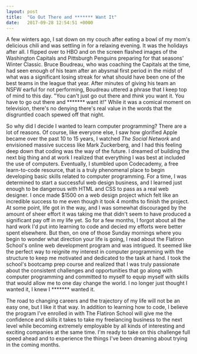 ```yaml
---
layout: post
title:  "Go Out There and ******* Want It"
date:   2017-09-28 12:54:51 +0000
---
```



A few winters ago, I sat down on my couch after eating a bowl of my mom's delicious chili and was settling in for a relaxing evening. It was the holidays after all. I flipped over to HBO and on the screen flashed images of the Washington Capitals and Pittsburgh Penguins preparing for that seasons' Winter Classic. Bruce Boudreau, who was coaching the Capitals at the time, had seen enough of his team after an abysmal first period in the midst of what was a significant losing streak for what should have been one of the best teams in the league that year. After minutes of giving his team an NSFW earful for not performing, Boudreau uttered a phrase that I keep top of mind to this day. "You can't just go out there and *think* you want it. You have to go out there and ******* want it!" While it was a comical moment on television, there's no denying there's real value in the words that the disgruntled coach spewed off that night.

So why did I decide I wanted to learn computer programming? There are a lot of reasons. Of course, like everyone else, I saw how glorified Apple became over the past 10 to 15 years, I watched *The Social Network* and envisioned massive success like Mark Zuckerberg, and I had this feeling deep down that coding was the way of the future. I dreamed of building the next big thing and at work I realized that everything I was best at included the use of computers. Eventually, I stumbled upon Codecademy, a free learn-to-code resource, that is a truly phenomenal place to begin developing basic skills related to computer programming. For a time, I was determined to start a successful web design business, and I learned just enough to be dangerous with HTML and CSS to pass as a real web designer. I once made $1500 on a web design project which felt like an incredible success to me even though it took 4 months to finish the project. At some point, life got in the way, and I was somewhat discouraged by the amount of sheer effort it was taking me that didn't seem to have produced a significant pay off in my life yet. So for a few months, I forgot about all the hard work I'd put into learning to code and decied my efforts were better spent elsewhere. But then, on one of those Sunday mornings where you begin to wonder what direction your life is going, I read about the Flatiron School's online web development program and was intrigued. It seemed like the perfect way to reignite my interest in computer programming with the structure to keep me motivated and dedicated to the task at hand. I took the school's bootcamp prep course and realized that I was truly passionate about the consistent challenges and opportunities that go along with computer programming and committed to myself to equip myself with skills that would allow me to one day change the world. I no longer just thought I wanted it, I knew I ******* wanted it. 

The road to changing careers and the trajectory of my life will not be an easy one, but I like it that way. In addition to learning how to code, I believe the program I've enrolled in with The Flatiron School will give me the confidence and skills it takes to take my freelancing business to the next level while becoming extremely employable by all kinds of interesting and exciting companies at the same time. I'm ready to take on this challenge full speed ahead and to experience the things I've been dreaming about trying in the coming months. 


